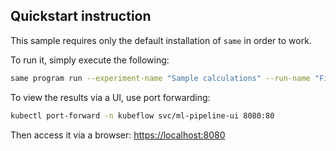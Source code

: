 ## Quickstart instruction

This sample requires only the default installation of `same` in order to work.

To run it, simply execute the following:

```bash
same program run --experiment-name "Sample calculations" --run-name "FirstRun"
```

To view the results via a UI, use port forwarding:

```bash
kubectl port-forward -n kubeflow svc/ml-pipeline-ui 8080:80
```

Then access it via a browser: [https://localhost:8080](https://localhost:8080)
